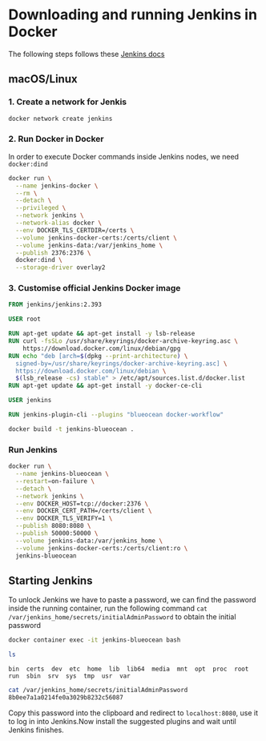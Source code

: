 # Downloading and running Jenkins in Docker

The following steps follows these [Jenkins docs](https://www.jenkins.io/doc/book/installing/docker/)

## macOS/Linux

### 1. Create a network for Jenkis

```bash
docker network create jenkins
```

### 2. Run Docker in Docker

In order to execute Docker commands inside Jenkins nodes, we need `docker:dind`

```bash
docker run \
  --name jenkins-docker \
  --rm \
  --detach \
  --privileged \
  --network jenkins \
  --network-alias docker \
  --env DOCKER_TLS_CERTDIR=/certs \
  --volume jenkins-docker-certs:/certs/client \
  --volume jenkins-data:/var/jenkins_home \
  --publish 2376:2376 \
  docker:dind \
  --storage-driver overlay2
```

### 3. Customise official Jenkins Docker image

```Dockerfile
FROM jenkins/jenkins:2.393

USER root 

RUN apt-get update && apt-get install -y lsb-release
RUN curl -fsSLo /usr/share/keyrings/docker-archive-keyring.asc \
    https://download.docker.com/linux/debian/gpg
RUN echo "deb [arch=$(dpkg --print-architecture) \
  signed-by=/usr/share/keyrings/docker-archive-keyring.asc] \
  https://download.docker.com/linux/debian \
  $(lsb_release -cs) stable" > /etc/apt/sources.list.d/docker.list
RUN apt-get update && apt-get install -y docker-ce-cli

USER jenkins 

RUN jenkins-plugin-cli --plugins "blueocean docker-workflow"
```

```bash
docker build -t jenkins-blueocean .
```


### Run Jenkins

```bash
docker run \
  --name jenkins-blueocean \
  --restart=on-failure \
  --detach \
  --network jenkins \
  --env DOCKER_HOST=tcp://docker:2376 \
  --env DOCKER_CERT_PATH=/certs/client \
  --env DOCKER_TLS_VERIFY=1 \
  --publish 8080:8080 \
  --publish 50000:50000 \
  --volume jenkins-data:/var/jenkins_home \
  --volume jenkins-docker-certs:/certs/client:ro \
  jenkins-blueocean 
```

## Starting Jenkins

To unlock Jenkins we have to paste a password, we can find the password inside the running container, run the following command `cat /var/jenkins_home/secrets/initialAdminPassword` to obtain the initial password

```bash
docker container exec -it jenkins-blueocean bash
```

```bash
ls
```

```
bin  certs  dev  etc  home  lib  lib64  media  mnt  opt  proc  root  run  sbin  srv  sys  tmp  usr  var
```

```bash
cat /var/jenkins_home/secrets/initialAdminPassword 
8b0ee7a1a0214fe0a3029b8232c56087
```

Copy this password into the clipboard and redirect to `localhost:8080`, use it to log in into Jenkins.Now install the suggested plugins and wait until Jenkins finishes.